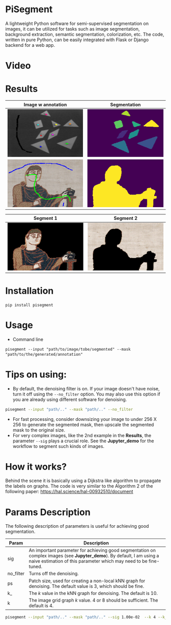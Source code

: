 # PiSegment
A lightweight Python software for semi-supervised segmentation on images, it can be utilized for tasks such as image segmentation, background extraction, semantic segmentation, colorization, etc. The code, written in pure Python, can be easily integrated with Flask or Django backend for a web app.
# Video


# Results

| Image w annotation    | Segmentation |
| ----------- | ----------- |
|<img src="./imgs/combined_tan.png" alt="org_img" width="250" height="150">   | <img src="./imgs/seg_image_tan.png" alt="segmented" width="250" height="150">    |
|<img src="./imgs/combined_tap.png" alt="org_img" width="250" height="150">   | <img src="./imgs/seg_image_tap.png" alt="segmented" width="250" height="150">    |

| Segment 1   | Segment 2 |
| ----------- | ----------- |
|<img src="./imgs/seg_4_tap.png" alt="org_img" width="250" height="150">   | <img src="./imgs/seg_3_tap.png" alt="segmented" width="250" height="150">    |


# Installation
```
pip install pisegment
```

# Usage
- Command line
```
pisegment --input "path/to/image/tobe/segmented" --mask "path/to/the/generated/annotation"
```
# Tips on using:
- By default, the denoising filter is on. If your image doesn't have noise, turn it off using the `--no_filter` option. You may also use this option if you are already using different software for denoising.
```bash
pisegment --input "path/.." --mask "path/.." --no_filter
```
- For fast processing, consider downsizing your image to under 256 X 256 to generate the segmented mask, then upscale the segmented mask to the original size.
- For very complex images, like the 2nd example in the **Results**, the parameter `--sig` plays a crucial role. See the **Jupyter_demo** for the workflow to segment such kinds of images.

# How it works?
Behind the scene it is basically using a Dijkstra like algorithm to propagate the labels on graphs. The code is very similar to the Algorithm 2 of the following paper: https://hal.science/hal-00932510/document

# Params Description
The following description of parameters is useful for achieving good segmentation.

| Param | Description |
| --- | --- |
| sig | An important parameter for achieving good segmentation on complex images (see **Jupyter_demo**). By default, I am using a naive estimation of this parameter which may need to be fine-tuned. |
| no_filter | Turns off the denoising. |
| ps | Patch size, used for creating a non-local kNN graph for denoising. The default value is 3, which should be fine. |
| k_ | The $k$ value in the kNN graph for denoising. The default is 10. |
| k | The image grid graph $k$ value. 4 or 8 should be sufficient. The default is 4. |
```bash
pisegment --input "path/.." --mask "path/.." --sig 1.00e-02  --k 4 --k_ 10 --ps 3 --no_filter
```


